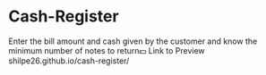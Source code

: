 # Cash-Register
Enter the bill amount and cash given by the customer and know the minimum number of notes to return💵
Link to Preview 
shilpe26.github.io/cash-register/ 

